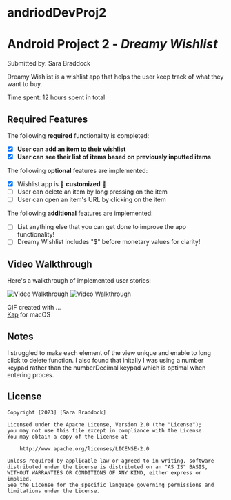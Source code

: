 # andriodDevProj2

# Android Project 2 - *Dreamy Wishlist*

Submitted by: Sara Braddock

Dreamy Wishlist is a wishlist app that helps the user keep track of what they want to buy.

Time spent: 12 hours spent in total

## Required Features

The following **required** functionality is completed:

- [X] **User can add an item to their wishlist**
- [X] **User can see their list of items based on previously inputted items**

The following **optional** features are implemented:

- [X] Wishlist app is 🎨 **customized** 🎨
- [ ] User can delete an item by long pressing on the item
- [ ] User can open an item's URL by clicking on the item

The following **additional** features are implemented:

* [ ] List anything else that you can get done to improve the app functionality!
* [ ] Dreamy Wishlist includes "$" before monetary values for clarity!

## Video Walkthrough

Here's a walkthrough of implemented user stories:


<img src='http://i.imgur.com/link/to/your/gif/file.gif' title='Video Walkthrough' width='' alt='Video Walkthrough' />

<img src='https://imgur.com/a/K7WS336' title='Video Walkthrough' width='' alt='Video Walkthrough' />




GIF created with ...  
[Kap](https://getkap.co/) for macOS


## Notes

I struggled to make each element of the view unique and enable to long click to delete function. I also found that initally I was using a number keypad rather than the numberDecimal keypad which is optimal when entering proces. 

## License

    Copyright [2023] [Sara Braddock]

    Licensed under the Apache License, Version 2.0 (the "License");
    you may not use this file except in compliance with the License.
    You may obtain a copy of the License at

        http://www.apache.org/licenses/LICENSE-2.0

    Unless required by applicable law or agreed to in writing, software
    distributed under the License is distributed on an "AS IS" BASIS,
    WITHOUT WARRANTIES OR CONDITIONS OF ANY KIND, either express or implied.
    See the License for the specific language governing permissions and
    limitations under the License.
